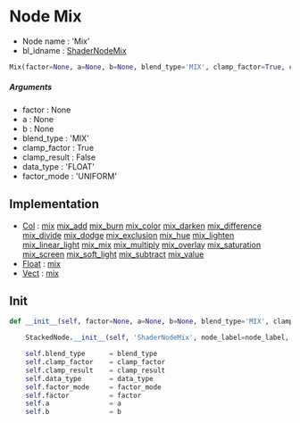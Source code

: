 # Node Mix

- Node name : 'Mix'
- bl_idname : [ShaderNodeMix](https://docs.blender.org/api/current/bpy.types.{bl_idname}.html)


``` python
Mix(factor=None, a=None, b=None, blend_type='MIX', clamp_factor=True, clamp_result=False, data_type='FLOAT', factor_mode='UNIFORM', node_label=None, node_color=None)
```
##### Arguments

- factor : None
- a : None
- b : None
- blend_type : 'MIX'
- clamp_factor : True
- clamp_result : False
- data_type : 'FLOAT'
- factor_mode : 'UNIFORM'

## Implementation

- [Col](/docs/Shader/Col.md) : [mix](/docs/Shader/Col.md#mix) [mix_add](/docs/Shader/Col.md#mix_add) [mix_burn](/docs/Shader/Col.md#mix_burn) [mix_color](/docs/Shader/Col.md#mix_color) [mix_darken](/docs/Shader/Col.md#mix_darken) [mix_difference](/docs/Shader/Col.md#mix_difference) [mix_divide](/docs/Shader/Col.md#mix_divide) [mix_dodge](/docs/Shader/Col.md#mix_dodge) [mix_exclusion](/docs/Shader/Col.md#mix_exclusion) [mix_hue](/docs/Shader/Col.md#mix_hue) [mix_lighten](/docs/Shader/Col.md#mix_lighten) [mix_linear_light](/docs/Shader/Col.md#mix_linear_light) [mix_mix](/docs/Shader/Col.md#mix_mix) [mix_multiply](/docs/Shader/Col.md#mix_multiply) [mix_overlay](/docs/Shader/Col.md#mix_overlay) [mix_saturation](/docs/Shader/Col.md#mix_saturation) [mix_screen](/docs/Shader/Col.md#mix_screen) [mix_soft_light](/docs/Shader/Col.md#mix_soft_light) [mix_subtract](/docs/Shader/Col.md#mix_subtract) [mix_value](/docs/Shader/Col.md#mix_value)
- [Float](/docs/Shader/Float.md) : [mix](/docs/Shader/Float.md#mix)
- [Vect](/docs/Shader/Vect.md) : [mix](/docs/Shader/Vect.md#mix)

## Init

``` python
def __init__(self, factor=None, a=None, b=None, blend_type='MIX', clamp_factor=True, clamp_result=False, data_type='FLOAT', factor_mode='UNIFORM', node_label=None, node_color=None):

    StackedNode.__init__(self, 'ShaderNodeMix', node_label=node_label, node_color=node_color)

    self.blend_type      = blend_type
    self.clamp_factor    = clamp_factor
    self.clamp_result    = clamp_result
    self.data_type       = data_type
    self.factor_mode     = factor_mode
    self.factor          = factor
    self.a               = a
    self.b               = b
```
